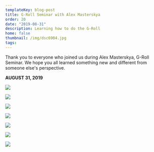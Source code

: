 ```yaml
---
templateKey: blog-post
title: G-Roll Seminar with Alex Masterskya
order: 20
date: "2019-08-31"
description: Learning how to do the G-Roll
home: false
thumbnail: /img/dsc6904.jpg
tags:
---
```


Thank you to everyone who joined us during Alex Masterskya, G-Roll Seminar. We hope you all learned something new and different from someone else's perspective.

**AUGUST 31, 2019**

![](/img/dsc6897.jpg)

![](/img/dsc6898.jpg)

![](/img/dsc6899.jpg)

![](/img/dsc6902.jpg)

![](/img/dsc6901.jpg)

![](/img/dsc6900.jpg)

![](/img/dsc6904.jpg)
